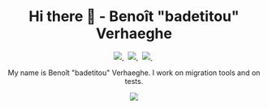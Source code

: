 <h1 align='center'>
Hi there 👋 - Benoît "badetitou" Verhaeghe
</h1>

<p align='center'>
  

  <a href="https://www.linkedin.com/in/benoitverhaeghe/">
    <img src="https://img.shields.io/badge/linkedin-%230077B5.svg?&style=for-the-badge&logo=linkedin&logoColor=white" />
  </a>&nbsp;
  
  <a href="https://badetitou.github.io/">
    <img src="https://img.shields.io/badge/Website-badetitou.github.io-blue?style=for-the-badge" />
  </a>&nbsp;
  
  <a href="https://github.com/badetitou/AltaCV/releases/download/latest/cv.pdf">
    <img src="https://img.shields.io/badge/-CV-orange?style=for-the-badge" />
  </a>&nbsp;
  
</p>

<p align='center'>
    My name is Benoît "badetitou" Verhaeghe. I work on migration tools and on tests.
</p>

<p align='center'>
  <img src="https://github-readme-stats.vercel.app/api?username=badetitou&show_icons=true" />
</p>
